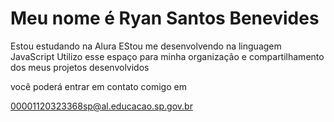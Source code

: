 # Meu nome é Ryan Santos Benevides


Estou estudando na Alura
EStou me desenvolvendo na linguagem JavaScript
Utilizo esse espaço para minha organização e compartilhamento dos meus projetos desenvolvidos

você poderá entrar em contato comigo em

00001120323368sp@al.educacao.sp.gov.br
